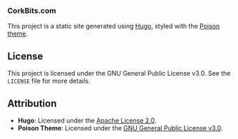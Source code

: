 ### CorkBits.com
This project is a static site generated using [Hugo](https://gohugo.io/), styled with the [Poison theme](https://github.com/lukeorth/poison).

## License

This project is licensed under the GNU General Public License v3.0. See the `LICENSE` file for more details.

## Attribution

- **Hugo**: Licensed under the [Apache License 2.0](https://github.com/gohugoio/hugo/blob/master/LICENSE).
- **Poison Theme**: Licensed under the [GNU General Public License v3.0](https://github.com/lukeorth/poison/blob/master/LICENSE.md).

